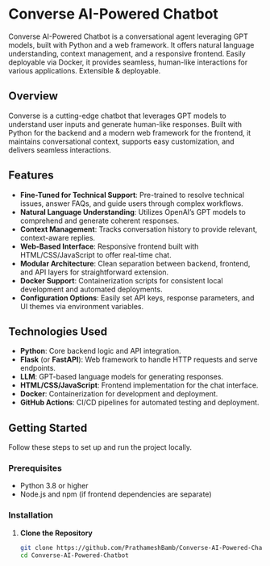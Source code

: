# Converse AI-Powered Chatbot

Converse AI-Powered Chatbot is a conversational agent leveraging GPT models, built with Python and a web framework. It offers natural language understanding, context management, and a responsive frontend. Easily deployable via Docker, it provides seamless, human-like interactions for various applications. Extensible & deployable.

## Overview

Converse is a cutting-edge chatbot that leverages GPT models to understand user inputs and generate human-like responses. Built with Python for the backend and a modern web framework for the frontend, it maintains conversational context, supports easy customization, and delivers seamless interactions.

## Features

- **Fine-Tuned for Technical Support**: Pre-trained to resolve technical issues, answer FAQs, and guide users through complex workflows.
- **Natural Language Understanding**: Utilizes OpenAI’s GPT models to comprehend and generate coherent responses.
- **Context Management**: Tracks conversation history to provide relevant, context-aware replies.
- **Web-Based Interface**: Responsive frontend built with HTML/CSS/JavaScript to offer real-time chat.
- **Modular Architecture**: Clean separation between backend, frontend, and API layers for straightforward extension.
- **Docker Support**: Containerization scripts for consistent local development and automated deployments.
- **Configuration Options**: Easily set API keys, response parameters, and UI themes via environment variables.

## Technologies Used

- **Python**: Core backend logic and API integration.
- **Flask** (or **FastAPI**): Web framework to handle HTTP requests and serve endpoints.
- **LLM**: GPT-based language models for generating responses.
- **HTML/CSS/JavaScript**: Frontend implementation for the chat interface.
- **Docker**: Containerization for development and deployment.
- **GitHub Actions**: CI/CD pipelines for automated testing and deployment.

## Getting Started

Follow these steps to set up and run the project locally.

### Prerequisites

- Python 3.8 or higher  
- Node.js and npm (if frontend dependencies are separate)   

### Installation

1. **Clone the Repository**  
   ```bash
   git clone https://github.com/PrathameshBamb/Converse-AI-Powered-Chatbot.git
   cd Converse-AI-Powered-Chatbot
